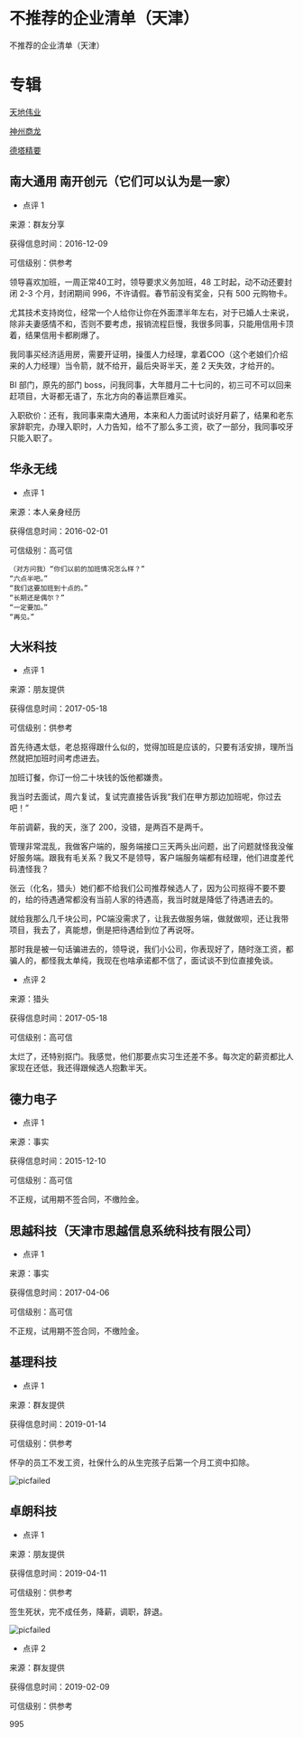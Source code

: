 # 不推荐的企业清单（天津）

不推荐的企业清单（天津）

# 专辑

[天地伟业](https://github.com/superalm/bad-companies-tianjin/blob/master/tian-di-wei-ye.md)

[神州商龙](https://github.com/superalm/bad-companies-tianjin/blob/master/shang-long.md)

[德塔精要](https://github.com/superalm/bad-companies-tianjin/blob/master/deta.md)

## 南大通用 南开创元（它们可以认为是一家）

- 点评 1

来源：群友分享

获得信息时间：2016-12-09

可信级别：供参考

领导喜欢加班，一周正常40工时，领导要求义务加班，48 工时起，动不动还要封闭 2-3 个月，封闭期间 996，不许请假。春节前没有奖金，只有 500 元购物卡。

尤其技术支持岗位，经常一个人给你让你在外面漂半年左右，对于已婚人士来说，除非夫妻感情不和，否则不要考虑，报销流程巨慢，我很多同事，只能用信用卡顶着，结果信用卡都刷爆了。

我同事买经济适用房，需要开证明，操蛋人力经理，拿着COO（这个老娘们介绍来的人力经理）当令箭，就不给开，最后央哥半天，差 2 天失效，才给开的。

BI 部门，原先的部门 boss，问我同事，大年腊月二十七问的，初三可不可以回来赶项目，大哥都无语了，东北方向的春运票巨难买。

入职砍价：还有，我同事来南大通用，本来和人力面试时谈好月薪了，结果和老东家辞职完，办理入职时，人力告知，给不了那么多工资，砍了一部分，我同事咬牙只能入职了。

## 华永无线

- 点评 1

来源：本人亲身经历

获得信息时间：2016-02-01

可信级别：高可信

```
（对方问我）“你们以前的加班情况怎么样？”
“六点半吧。”
“我们这要加班到十点的。”
“长期还是偶尔？”
“一定要加。”
“再见。”
```

## 大米科技

- 点评 1

来源：朋友提供

获得信息时间：2017-05-18

可信级别：供参考

首先待遇太低，老总抠得跟什么似的，觉得加班是应该的，只要有活安排，理所当然就把加班时间考虑进去。

加班订餐，你订一份二十块钱的饭他都嫌贵。

我当时去面试，周六复试，复试完直接告诉我“我们在甲方那边加班呢，你过去吧！”

年前调薪，我的天，涨了 200，没错，是两百不是两千。

管理非常混乱，我做客户端的，服务端接口三天两头出问题，出了问题就怪我没催好服务端。跟我有毛关系？我又不是领导，客户端服务端都有经理，他们进度差代码渣怪我？

张云（化名，猎头）她们都不给我们公司推荐候选人了，因为公司抠得不要不要的，给的待遇通常都没有当前人家的待遇高，我当时就是降低了待遇进去的。

就给我那么几千块公司，PC端没需求了，让我去做服务端，做就做呗，还让我带项目，我去了，真能想，倒是把待遇给到位了再说呀。

那时我是被一句话骗进去的，领导说，我们小公司，你表现好了，随时涨工资，都骗人的，都怪我太单纯，我现在也啥承诺都不信了，面试谈不到位直接免谈。

- 点评 2

来源：猎头

获得信息时间：2017-05-18

可信级别：高可信

太烂了，还特别抠门。我感觉，他们那要点实习生还差不多。每次定的薪资都比人家现在还低，我还得跟候选人抱歉半天。

## 德力电子

- 点评 1

来源：事实

获得信息时间：2015-12-10

可信级别：高可信

不正规，试用期不签合同，不缴险金。

## 思越科技（天津市思越信息系统科技有限公司）

- 点评 1

来源：事实

获得信息时间：2017-04-06

可信级别：高可信

不正规，试用期不签合同，不缴险金。

## 基理科技

- 点评 1

来源：群友提供

获得信息时间：2019-01-14

可信级别：供参考

怀孕的员工不发工资，社保什么的从生完孩子后第一个月工资中扣除。

![picfailed](https://github.com/superalm/bad-companies-tianjin/blob/master/img/ji-li-ke-ji.jpg)

## 卓朗科技

- 点评 1

来源：朋友提供

获得信息时间：2019-04-11

可信级别：供参考

签生死状，完不成任务，降薪，调职，辞退。

![picfailed](https://github.com/superalm/bad-companies-tianjin/blob/master/img/zhuo-lang.jpg)


- 点评 2

来源：群友提供

获得信息时间：2019-02-09

可信级别：供参考

995
